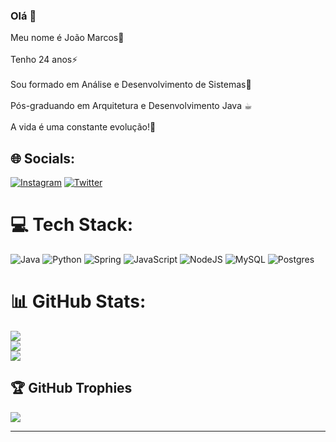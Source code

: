 ### Olá 👋

Meu nome é João Marcos💬 <br><br>Tenho 24 anos⚡ <br><br>Sou formado em Análise e Desenvolvimento de Sistemas🔭 <br><br>Pós-graduando em Arquitetura e Desenvolvimento Java ☕︎ <br><br>A vida é uma constante evolução!🌱


## 🌐 Socials:
[![Instagram](https://img.shields.io/badge/Instagram-%23E4405F.svg?logo=Instagram&logoColor=white)](https://instagram.com/joaomarcosks) [![Twitter](https://img.shields.io/badge/Twitter-%231DA1F2.svg?logo=Twitter&logoColor=white)](https://twitter.com/joaomarcoskss) 

# 💻 Tech Stack:
![Java](https://img.shields.io/badge/java-%23ED8B00.svg?style=for-the-badge&logo=openjdk&logoColor=white) ![Python](https://img.shields.io/badge/python-3670A0?style=for-the-badge&logo=python&logoColor=ffdd54) ![Spring](https://img.shields.io/badge/spring-%236DB33F.svg?style=for-the-badge&logo=spring&logoColor=white) ![JavaScript](https://img.shields.io/badge/javascript-%23323330.svg?style=for-the-badge&logo=javascript&logoColor=%23F7DF1E) ![NodeJS](https://img.shields.io/badge/node.js-6DA55F?style=for-the-badge&logo=node.js&logoColor=white) ![MySQL](https://img.shields.io/badge/mysql-%2300000f.svg?style=for-the-badge&logo=mysql&logoColor=white) ![Postgres](https://img.shields.io/badge/postgres-%23316192.svg?style=for-the-badge&logo=postgresql&logoColor=white)
# 📊 GitHub Stats:
![](https://github-readme-stats.vercel.app/api?username=joaomarcosks&theme=dark&hide_border=false&include_all_commits=true&count_private=true)<br/>
![](https://github-readme-streak-stats.herokuapp.com/?user=joaomarcosks&theme=dark&hide_border=false)<br/>
![](https://github-readme-stats.vercel.app/api/top-langs/?username=joaomarcosks&theme=dark&hide_border=false&include_all_commits=true&count_private=true&layout=compact)

## 🏆 GitHub Trophies
![](https://github-profile-trophy.vercel.app/?username=joaomarcosks&theme=radical&no-frame=false&no-bg=true&margin-w=4)

---


<!-- Proudly created with GPRM ( https://gprm.itsvg.in ) -->
